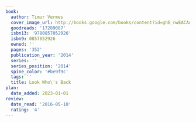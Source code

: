 ```yaml
---
book:
  author: Timur Vermes
  cover_image_url: http://books.google.com/books/content?id=ghE_nwEACAAJ&printsec=frontcover&img=1&zoom=1&source=gbs_api
  goodreads: '17289087'
  isbn13: '9780857052926'
  isbn9: 0857052926
  owned: ''
  pages: '352'
  publication_year: '2014'
  series: ''
  series_position: '2014'
  spine_color: '#be9f9c'
  tags: ''
  title: Look Who\'s Back
plan:
  date_added: 2023-01-01
review:
  date_read: '2016-05-10'
  rating: '4'
---
```

